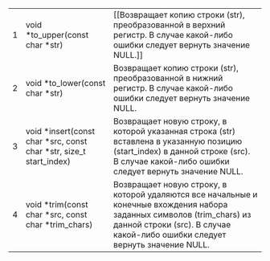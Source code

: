 |     |                                                                    |                                                                                                                                                                                                         |
| --- | ------------------------------------------------------------------ | ------------------------------------------------------------------------------------------------------------------------------------------------------------------------------------------------------- |
| 1   | void *to_upper(const char *str)                                    | [[Возвращает копию строки (str), преобразованной в верхний регистр. В случае какой-либо ошибки следует вернуть значение NULL.]]                                                                         |
| 2   | void *to_lower(const char *str)                                    | Возвращает копию строки (str), преобразованной в нижний регистр. В случае какой-либо ошибки следует вернуть значение NULL.                                                                              |
| 3   | void *insert(const char *src, const char *str, size_t start_index) | Возвращает новую строку, в которой указанная строка (str) вставлена в указанную позицию (start_index) в данной строке (src). В случае какой-либо ошибки следует вернуть значение NULL.                  |
| 4   | void *trim(const char *src, const char *trim_chars)                | Возвращает новую строку, в которой удаляются все начальные и конечные вхождения набора заданных символов (trim_chars) из данной строки (src). В случае какой-либо ошибки следует вернуть значение NULL. |